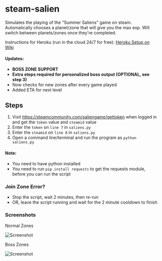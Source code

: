 # steam-salien
Simulates the playing of the "Summer Saliens" game on steam. Automatically chooses a planet/zone that will give you the max exp. Will switch between planets/zones once they're completed.

Instructions for Heroku (run in the cloud 24/7 for free): [Heroku Setup on Wiki](https://github.com/nathan78906/steam-salien-cheat/wiki/Heroku-Setup)

#### Updates:
- **BOSS ZONE SUPPORT**
- **Extra steps required for personalized boss output (OPTIONAL, see step 3)**
- Now checks for new zones after every game played
- Added ETA for next level

## Steps
1. Visit https://steamcommunity.com/saliengame/gettoken when logged in and get the `token` value and `steamid` value
2. Enter the `token` on `line 7` in `saliens.py`
3. Enter the `steamid` on `line 8` in `saliens.py`
4. Open a command line/terminal and run the program as `python saliens.py`

#### Note:
- You need to have python installed
- You need to run `pip install requests` to get the requests module, before you can run the script

### Join Zone Error?
- Stop the script, wait 2 minutes, then re-run 
- OR, leave the script running and wait for the 2 minute cooldown to finish

### Screenshots
Normal Zones

![Screenshot](https://raw.githubusercontent.com/nathan78906/steam-salien-cheat/master/screenshot.png)

Boss Zones

![Screenshot](https://raw.githubusercontent.com/nathan78906/steam-salien-cheat/master/screenshot-boss.png)
